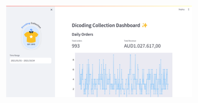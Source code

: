![Dashboard](https://github.com/luthfiarsd/data-analysis-proj1/blob/master/dashboard_display.png?raw=true)
